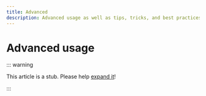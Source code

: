 ```yaml
---
title: Advanced
description: Advanced usage as well as tips, tricks, and best practices
---
```


# Advanced usage

::: warning

This article is a stub. Please help [expand it](https://github.com/drwpow/openapi-typescript/tree/main/docs/zh/)!

:::
